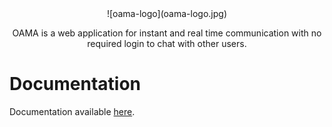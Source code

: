 <div align="center">
![oama-logo](oama-logo.jpg)

OAMA is a web application for instant and real time communication with no required login to chat with other users.
</div>

# Documentation

Documentation available [here](https://gitlab.com/unizzan/oama/-/wikis/home).
